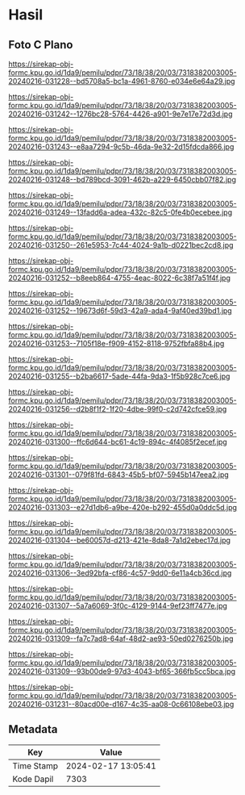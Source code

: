 # Hasil

## Foto C Plano

https://sirekap-obj-formc.kpu.go.id/1da9/pemilu/pdpr/73/18/38/20/03/7318382003005-20240216-031228--bd5708a5-bc1a-4961-8760-e034e6e64a29.jpg

https://sirekap-obj-formc.kpu.go.id/1da9/pemilu/pdpr/73/18/38/20/03/7318382003005-20240216-031242--1276bc28-5764-4426-a901-9e7e17e72d3d.jpg

https://sirekap-obj-formc.kpu.go.id/1da9/pemilu/pdpr/73/18/38/20/03/7318382003005-20240216-031243--e8aa7294-9c5b-46da-9e32-2d15fdcda866.jpg

https://sirekap-obj-formc.kpu.go.id/1da9/pemilu/pdpr/73/18/38/20/03/7318382003005-20240216-031248--bd789bcd-3091-462b-a229-6450cbb07f82.jpg

https://sirekap-obj-formc.kpu.go.id/1da9/pemilu/pdpr/73/18/38/20/03/7318382003005-20240216-031249--13fadd6a-adea-432c-82c5-0fe4b0ecebee.jpg

https://sirekap-obj-formc.kpu.go.id/1da9/pemilu/pdpr/73/18/38/20/03/7318382003005-20240216-031250--261e5953-7c44-4024-9a1b-d0221bec2cd8.jpg

https://sirekap-obj-formc.kpu.go.id/1da9/pemilu/pdpr/73/18/38/20/03/7318382003005-20240216-031252--b8eeb864-4755-4eac-8022-6c38f7a51f4f.jpg

https://sirekap-obj-formc.kpu.go.id/1da9/pemilu/pdpr/73/18/38/20/03/7318382003005-20240216-031252--19673d6f-59d3-42a9-ada4-9af40ed39bd1.jpg

https://sirekap-obj-formc.kpu.go.id/1da9/pemilu/pdpr/73/18/38/20/03/7318382003005-20240216-031253--7105f18e-f909-4152-8118-9752fbfa88b4.jpg

https://sirekap-obj-formc.kpu.go.id/1da9/pemilu/pdpr/73/18/38/20/03/7318382003005-20240216-031255--b2ba6617-5ade-44fa-9da3-1f5b928c7ce6.jpg

https://sirekap-obj-formc.kpu.go.id/1da9/pemilu/pdpr/73/18/38/20/03/7318382003005-20240216-031256--d2b8f1f2-1f20-4dbe-99f0-c2d742cfce59.jpg

https://sirekap-obj-formc.kpu.go.id/1da9/pemilu/pdpr/73/18/38/20/03/7318382003005-20240216-031300--ffc6d644-bc61-4c19-894c-4f4085f2ecef.jpg

https://sirekap-obj-formc.kpu.go.id/1da9/pemilu/pdpr/73/18/38/20/03/7318382003005-20240216-031301--079f81fd-6843-45b5-bf07-5945b147eea2.jpg

https://sirekap-obj-formc.kpu.go.id/1da9/pemilu/pdpr/73/18/38/20/03/7318382003005-20240216-031303--e27d1db6-a9be-420e-b292-455d0a0ddc5d.jpg

https://sirekap-obj-formc.kpu.go.id/1da9/pemilu/pdpr/73/18/38/20/03/7318382003005-20240216-031304--be60057d-d213-421e-8da8-7a1d2ebec17d.jpg

https://sirekap-obj-formc.kpu.go.id/1da9/pemilu/pdpr/73/18/38/20/03/7318382003005-20240216-031306--3ed92bfa-cf86-4c57-9dd0-6e11a4cb36cd.jpg

https://sirekap-obj-formc.kpu.go.id/1da9/pemilu/pdpr/73/18/38/20/03/7318382003005-20240216-031307--5a7a6069-3f0c-4129-9144-9ef23ff7477e.jpg

https://sirekap-obj-formc.kpu.go.id/1da9/pemilu/pdpr/73/18/38/20/03/7318382003005-20240216-031309--fa7c7ad8-64af-48d2-ae93-50ed0276250b.jpg

https://sirekap-obj-formc.kpu.go.id/1da9/pemilu/pdpr/73/18/38/20/03/7318382003005-20240216-031309--93b00de9-97d3-4043-bf65-366fb5cc5bca.jpg

https://sirekap-obj-formc.kpu.go.id/1da9/pemilu/pdpr/73/18/38/20/03/7318382003005-20240216-031231--80acd00e-d167-4c35-aa08-0c66108ebe03.jpg


## Metadata

| Key        | Value               |
| ---------- | ------------------- |
| Time Stamp | 2024-02-17 13:05:41 |
| Kode Dapil | 7303                |



